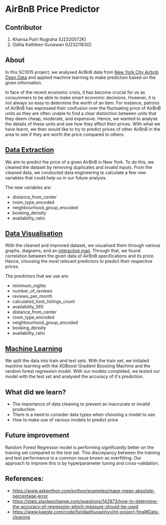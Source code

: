 # AirBnB Price Predictor

## Contributor
1. Khansa Putri Nugraha (U2320572K)
2. Odilia Kathleen Gunawan (U2321163G)

## About
In this SC1015 project, we analysed AirBnB data from [New York City Airbnb Open Data](https://www.kaggle.com/datasets/dgomonov/new-york-city-airbnb-open-data/data) and applied machine learning to make prediction based on the given information.

In face of the recent economic crisis, it has become crucial for us as consummers to be able to make smart economic decisions. However, it is not always so easy to determine the worth of an item. For instance, patrons of AirBnB has expressed their confusion over the fluctuating price of AirBnB units as they are often unable to find a clear distinction between units that they deem cheap, moderate, and expensive. Hence, we wanted to analyse the details of these units and see how they affect their prices. With what we have learnt, we then would like to try to predict prices of other AirBnB in the area to see if they are worth the price compared to others. 


## [Data Extraction](data-extraction.ipynb)
We aim to predict the price of a given AirBnB in New York. To do this, we cleaned the dataset by removing duplicates and invalid inputs. From the cleaned data, we conducted data engineering to calculate a few new variables that could help us in our future analysis.

The new variables are:
- distance_from_center
- room_type_encoded
- neighbourhood_group_encoded
- booking_density
- availability_ratio


## [Data Visualisation](data-visualization-EDA.ipynb)
With the cleaned and improved dataset, we visualised them through various graphs, diagrams, and an [interactive map](interactive-map.ipynb). Through that, we found correlation between the given data of AirBnB specifications and its price. Hence, choosing the most relevant predictors to predict their respective prices.

The predictors that we use are:
- minimum_nights
- number_of_reviews
- reviews_per_month               
- calculated_host_listings_count  
- availability_365                
- distance_from_center            
- room_type_encoded                 
- neighbourhood_group_encoded      
- booking_density                
- availability_ratio


## [Machine Learning](machine-learning.ipynb)
We split the data into train and test sets. With the train set, we initiated machine learning with the XGBoost Gradient Boosting Machine and the random forest regression model. With our models completed, we tested our model with the test set and analysed the accuracy of it's prediction.


## What did we learn?
- The importance of data cleaning to prevent an inaccurate or invalid production
- There is a need to consider data types when choosing a model to use
- How to make use of various models to predict price

## Future improvement
Random Forest Regressor model is performing significantly better on the training set compared to the test set. This discrepancy between the training and test performance is a common issue known as overfitting. Our approach to improve this is by hyperparameter tuning and cross-validation.

## References:
- <https://www.askpython.com/python/examples/mape-mean-absolute-percentage-error>
- <https://stats.stackexchange.com/questions/142873/how-to-determine-the-accuracy-of-regression-which-measure-should-be-used>
- <https://www.kaggle.com/code/faridaelhusseinyy/ml-project-final#Data-cleaning>
